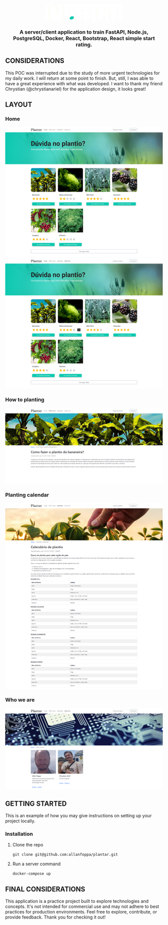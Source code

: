 <!-- PROJECT LOGO -->
<!-- markdownlint-disable -->
<div align="center" style="margin-top: 24px">
  <img src="./client/src/assets/images/logo-white.png" alt="Logo" />
  <h3 align="center">A server/client application to train FastAPI, Node.js, PostgreSQL, Docker, React, Bootstrap, React simple start rating.</h3>
</div>
<!-- markdownlint-disable -->

<!-- CONSIDERATIONS -->
## CONSIDERATIONS

This POC was interrupted due to the study of more urgent technologies for my daily work. I will return at some point to finish. But, still, I was able to have a great experience with what was developed. I want to thank my friend Chrystian (@chrystianariel) for the application design, it looks great!

<!-- LAYOUT PREVIEW -->
## LAYOUT

### Home

![Home](.github/home.png)
![Home Voting](.github/home-voting.png)

### How to planting

![How to Planting](.github/how-to-planting.png)

### Planting calendar

![Planting calendar](.github/planting-calendar.png)

### Who we are

![Who we are](.github/who-we-are.png)

<!-- GETTING STARTED -->
## GETTING STARTED

This is an example of how you may give instructions on setting up your project locally.

### Installation

1. Clone the repo

   ```shell
   git clone git@github.com:allanfoppa/plantar.git
   ```

2. Run a server command

   ```shell
   docker-compose up
   ```

## FINAL CONSIDERATIONS

This application is a practice project built to explore technologies and concepts. It's not intended for commercial use and may not adhere to best practices for production environments.
Feel free to explore, contribute, or provide feedback. Thank you for checking it out!
